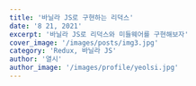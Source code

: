 ```yaml
---
title: '바닐라 JS로 구현하는 리덕스'
date: '8 21, 2021'
excerpt: '바닐라 JS로 리덕스와 미들웨어를 구현해보자'
cover_image: '/images/posts/img3.jpg'
category: 'Redux, 바닐라 JS'
author: '열시'
author_image: '/images/profile/yeolsi.jpg'
---
```


